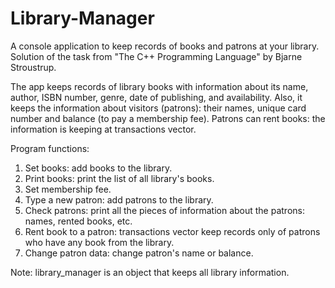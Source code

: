 # Library-Manager
A console application to keep records of books and patrons at your library. Solution of the task from "The C++ Programming Language" by Bjarne Stroustrup.

The app keeps records of library books with information about its name, author, ISBN number, genre, date of publishing, and availability. Also, it keeps the information about visitors (patrons): their names, unique card number and balance (to pay a membership fee). Patrons can rent books: the information is keeping at transactions vector.

Program functions:
1. Set books: add books to the library.
2. Print books: print the list of all library's books.
3. Set membership fee.
4. Type a new patron: add patrons to the library.
5. Check patrons: print all the pieces of information about the patrons: names, rented books, etc.
6. Rent book to a patron: transactions vector keep records only of patrons who have any book from the library.
7. Change patron data: change patron's name or balance.

Note: library_manager is an object that keeps all library information.
